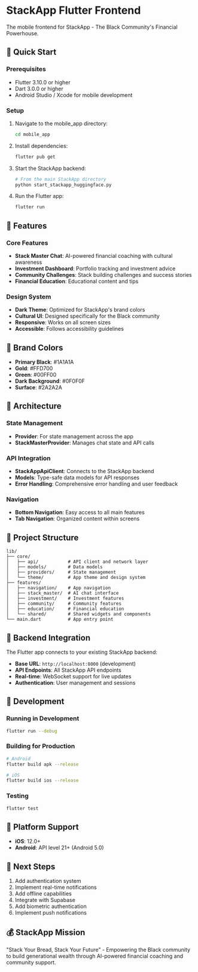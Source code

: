 # StackApp Flutter Frontend

The mobile frontend for StackApp - The Black Community's Financial Powerhouse.

## 🚀 Quick Start

### Prerequisites
- Flutter 3.10.0 or higher
- Dart 3.0.0 or higher
- Android Studio / Xcode for mobile development

### Setup
1. Navigate to the mobile_app directory:
   ```bash
   cd mobile_app
   ```

2. Install dependencies:
   ```bash
   flutter pub get
   ```

3. Start the StackApp backend:
   ```bash
   # From the main StackApp directory
   python start_stackapp_huggingface.py
   ```

4. Run the Flutter app:
   ```bash
   flutter run
   ```

## 📱 Features

### Core Features
- **Stack Master Chat**: AI-powered financial coaching with cultural awareness
- **Investment Dashboard**: Portfolio tracking and investment advice
- **Community Challenges**: Stack building challenges and success stories
- **Financial Education**: Educational content and tips

### Design System
- **Dark Theme**: Optimized for StackApp's brand colors
- **Cultural UI**: Designed specifically for the Black community
- **Responsive**: Works on all screen sizes
- **Accessible**: Follows accessibility guidelines

## 🎨 Brand Colors
- **Primary Black**: #1A1A1A
- **Gold**: #FFD700
- **Green**: #00FF00
- **Dark Background**: #0F0F0F
- **Surface**: #2A2A2A

## 🔧 Architecture

### State Management
- **Provider**: For state management across the app
- **StackMasterProvider**: Manages chat state and API calls

### API Integration
- **StackAppApiClient**: Connects to the StackApp backend
- **Models**: Type-safe data models for API responses
- **Error Handling**: Comprehensive error handling and user feedback

### Navigation
- **Bottom Navigation**: Easy access to all main features
- **Tab Navigation**: Organized content within screens

## 📁 Project Structure
```
lib/
├── core/
│   ├── api/           # API client and network layer
│   ├── models/        # Data models
│   ├── providers/     # State management
│   └── theme/         # App theme and design system
├── features/
│   ├── navigation/    # App navigation
│   ├── stack_master/  # AI chat interface
│   ├── investment/    # Investment features
│   ├── community/     # Community features
│   ├── education/     # Financial education
│   └── shared/        # Shared widgets and components
└── main.dart          # App entry point
```

## 🔌 Backend Integration

The Flutter app connects to your existing StackApp backend:

- **Base URL**: `http://localhost:8000` (development)
- **API Endpoints**: All StackApp API endpoints
- **Real-time**: WebSocket support for live updates
- **Authentication**: User management and sessions

## 🚀 Development

### Running in Development
```bash
flutter run --debug
```

### Building for Production
```bash
# Android
flutter build apk --release

# iOS
flutter build ios --release
```

### Testing
```bash
flutter test
```

## 📱 Platform Support
- **iOS**: 12.0+
- **Android**: API level 21+ (Android 5.0)

## 🎯 Next Steps
1. Add authentication system
2. Implement real-time notifications
3. Add offline capabilities
4. Integrate with Supabase
5. Add biometric authentication
6. Implement push notifications

## 💰 StackApp Mission
"Stack Your Bread, Stack Your Future" - Empowering the Black community to build generational wealth through AI-powered financial coaching and community support.
